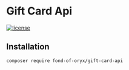 # Gift Card Api
[![license](https://img.shields.io/github/license/fond-of-oryx/gift-card-api.svg)](https://packagist.org/packages/fond-of-oryx/gift-card-api)

## Installation

```
composer require fond-of-oryx/gift-card-api
```
